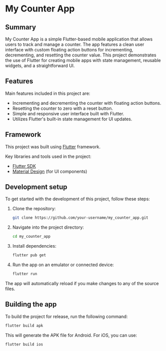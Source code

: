 # My Counter App

## Summary

My Counter App is a simple Flutter-based mobile application that allows users to track and manage a counter. The app features a clean user interface with custom floating action buttons for incrementing, decrementing, and resetting the counter value. This project demonstrates the use of Flutter for creating mobile apps with state management, reusable widgets, and a straightforward UI.

## Features

Main features included in this project are:

- Incrementing and decrementing the counter with floating action buttons.
- Resetting the counter to zero with a reset button.
- Simple and responsive user interface built with Flutter.
- Utilizes Flutter's built-in state management for UI updates.

## Framework

This project was built using [Flutter](https://flutter.dev/) framework.

Key libraries and tools used in the project:
- [Flutter SDK](https://flutter.dev/docs/get-started/install)
- [Material Design](https://material.io/develop/flutter) (for UI components)

## Development setup

To get started with the development of this project, follow these steps:

1. Clone the repository:
    ```bash
    git clone https://github.com/your-username/my_counter_app.git
    ```

2. Navigate into the project directory:
    ```bash
    cd my_counter_app
    ```

3. Install dependencies:
    ```bash
    flutter pub get
    ```

4. Run the app on an emulator or connected device:
    ```bash
    flutter run
    ```

The app will automatically reload if you make changes to any of the source files.

## Building the app

To build the project for release, run the following command:

```bash
flutter build apk
```

This will generate the APK file for Android. For iOS, you can use:    
```bash
flutter build ios
```

